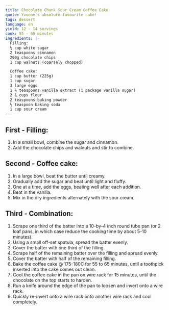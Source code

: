 ```yaml
---
title: Chocolate Chunk Sour Cream Coffee Cake
quote: Yvonne's absolute favourite cake!
tags: dessert
language: en
yield: 12 - 14 servings
cook: 55 - 65 minutes
ingredients: |-
  Filling:
  ½ cup white sugar
  2 teaspoons cinnamon
  200g chocolate chips
  1 cup walnuts (coarsely chopped)

  Coffee cake:
  1 cup butter (225g)
  1 cup sugar
  3 large eggs
  1 ½ teaspoons vanilla extract (1 package vanilla sugar)
  2 ¾ cups flour
  2 teaspoons baking powder
  ½ teaspoon baking soda
  1 cup sour cream
---
```


## First - Filling:

1. In a small bowl, combine the sugar and cinnamon.
2. Add the chocolate chips and walnuts and stir to combine.

## Second - Coffee cake:

1. In a large bowl, beat the butter until creamy.
2. Gradually add the sugar and beat until light and fluffy.
3. One at a time, add the eggs, beating well after each addition.
4. Beat in the vanilla.
5. Mix in the dry ingredients alternately with the sour cream.

## Third - Combination:

1. Scrape one third of the batter into a 10-by-4 inch round tube pan (or 2 loaf pans, in which case reduce the cooking time by about 5-10 minutes).
2. Using a small off-set spatula, spread the batter evenly.
3. Cover the batter with one third of the filling.
4. Scrape half of the remaining batter over the filling and spread evenly.
5. Cover the batter with half of the remaining filling.
6. Bake the coffee cake @ 175-180C for 55 to 65 minutes, until a toothpick inserted into the cake comes out clean.
7. Cool the coffee cake in the pan on wire rack for 15 minutes, until the chocolate on the top starts to harden.
8. Run a knife around the edge of the pan to loosen and invert onto a wire rack.
9. Quickly re-invert onto a wire rack onto another wire rack and cool completely.
